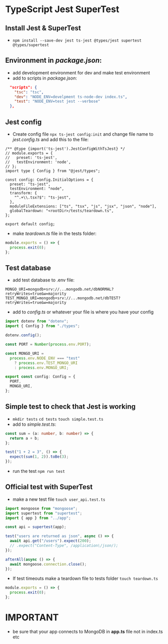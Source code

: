 # TypeScript Jest SuperTest

## Install Jest & SuperTest

- `npm install --save-dev jest ts-jest @types/jest supertest @types/supertest`

## Environment in _package.json_:

- add development environment for dev and make test environment
- add to scripts in _package.json_:

```json
  "scripts": {
    "tsc": "tsc",
    "dev": "NODE_ENV=develpment ts-node-dev index.ts",
    "test": "NODE_ENV=test jest --verbose"
  },
```

## Jest config

- Create config file `npx ts-jest config:init` and change file name to _jest.config.ts_ and add this to the file:

```
/** @type {import('ts-jest').JestConfigWithTsJest} */
// module.exports = {
//   preset: 'ts-jest',
//   testEnvironment: 'node',
// };
import type { Config } from "@jest/types";

const config: Config.InitialOptions = {
  preset: "ts-jest",
  testEnvironment: "node",
  transform: {
    "^.+\\.tsx?$": "ts-jest",
  },
  moduleFileExtensions: ["ts", "tsx", "js", "jsx", "json", "node"],
  globalTeardown: "<rootDir>/tests/teardown.ts",
};

export default config;
```

- make _teardown.ts_ file in the tests folder:

```ts
module.exports = () => {
  process.exit(0);
};
```

## Test database

- add test database to .env file:

```
MONGO_URI=mongodb+srv://...mongodb.net/dbNORMAL?retryWrites=true&w=majority
TEST_MONGO_URI=mongodb+srv://...mongodb.net/dbTEST?retryWrites=true&w=majority
```

- add to _config.ts_ or whatever your file is where you have your config

```ts
import dotenv from "dotenv";
import { Config } from "./types";

dotenv.config();

const PORT = Number(process.env.PORT);

const MONGO_URI =
  process.env.NODE_ENV === "test"
    ? process.env.TEST_MONGO_URI
    : process.env.MONGO_URI;

export const config: Config = {
  PORT,
  MONGO_URI,
};
```

## Simple test to check that Jest is working

- `mkdir tests` `cd tests` `touch simple.test.ts`
- add to _simple.test.ts_:

```ts
const sum = (a: number, b: number) => {
  return a + b;
};

test("1 + 2 = 3", () => {
  expect(sum(1, 2)).toBe(3);
});
```

- run the test `npm run test`

## Official test with SuperTest

- make a new test file `touch user_api.test.ts`

```ts
import mongoose from "mongoose";
import supertest from "supertest";
import { app } from "../app";

const api = supertest(app);

test("users are returned as json", async () => {
  await api.get("/users").expect(200);
  // .expect("Content-Type", /application\/json/);
});

afterAll(async () => {
  await mongoose.connection.close();
});
```

- If test timeouts make a teardown file to tests folder `touch teardown.ts`

```ts
module.exports = () => {
  process.exit(0);
};
```

# IMPORTANT

- be sure that your app connects to MongoDB in **app.ts** file not in index.ts etc
